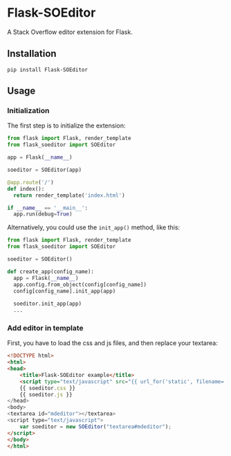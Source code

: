 # Flask-SOEditor
A Stack Overflow editor extension for Flask.
## Installation
`pip install Flask-SOEditor`
## Usage
### Initialization
The first step is to initialize the extension:
```Python
from flask import Flask, render_template
from flask_soeditor import SOEditor

app = Flask(__name__)

soeditor = SOEditor(app)

@app.route('/')
def index():
  return render_template('index.html')

if __name__ == '__main__':
  app.run(debug=True)
```
Alternatively, you could use the `init_app()` method, like this:
```Python
from flask import Flask, render_template
from flask_soeditor import SOEditor

soeditor = SOEditor()

def create_app(config_name):
  app = Flask(__name__)
  app.config.from_object(config[config_name])
  config[config_name].init_app(app)
  
  soeditor.init_app(app)
  ...
```

### Add editor in template
First, you have to load the css and js files, and then replace your textarea:
```Html
<!DOCTYPE html>
<html>
<head>
	<title>Flask-SOEditor example</title>
	<script type="text/javascript" src="{{ url_for('static', filename='jquery-3.1.1.js') }}">
	{{ soeditor.css }}
	{{ soeditor.js }}
</head>
<body>
<textarea id="mdeditor"></textarea>
<script type="text/javascript">
	var soeditor = new SOEditor("textarea#mdeditor");
</script>
</body>
</html>
```
